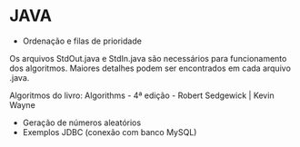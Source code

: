 JAVA
====

  - Ordenação e filas de prioridade

Os arquivos StdOut.java e StdIn.java são necessários para funcionamento dos algoritmos. Maiores detalhes podem ser encontrados em cada arquivo .java.

Algoritmos do livro: Algorithms - 4ª edição - Robert Sedgewick | Kevin Wayne

  - Geração de números aleatórios
  - Exemplos JDBC (conexão com banco MySQL)

